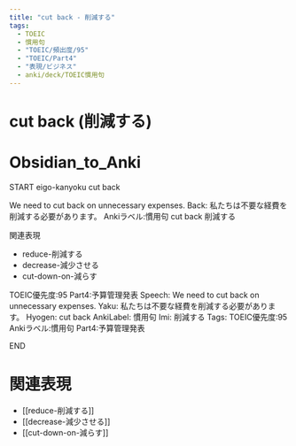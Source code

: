```yaml
---
title: "cut back - 削減する"
tags:
  - TOEIC
  - 慣用句
  - "TOEIC/頻出度/95"
  - "TOEIC/Part4"
  - "表現/ビジネス"
  - anki/deck/TOEIC慣用句
---
```


# cut back (削減する)

# Obsidian_to_Anki
START
eigo-kanyoku
cut back

We need to cut back on unnecessary expenses.
Back:
私たちは不要な経費を削減する必要があります。
Ankiラベル:慣用句
cut back
削減する

関連表現
- reduce-削減する
- decrease-減少させる
- cut-down-on-減らす

TOEIC優先度:95
Part4:予算管理発表
Speech: We need to cut back on unnecessary expenses.
Yaku: 私たちは不要な経費を削減する必要があります。
Hyogen: cut back
AnkiLabel: 慣用句
Imi: 削減する
Tags: TOEIC優先度:95 Ankiラベル:慣用句 Part4:予算管理発表
<!--ID: 1751043216897-->
END

# 関連表現
- [[reduce-削減する]]
- [[decrease-減少させる]]
- [[cut-down-on-減らす]]
